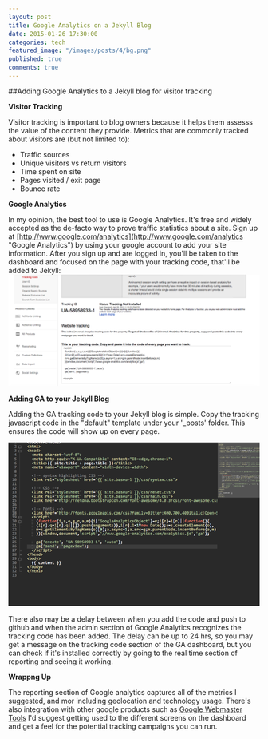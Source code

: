 ```yaml
---
layout: post
title: Google Analytics on a Jekyll Blog
date: 2015-01-26 17:30:00
categories: tech
featured_image: "/images/posts/4/bg.png"
published: true
comments: true
---
```


##Adding Google Analytics to a Jekyll blog for visitor tracking


**Visitor Tracking**

Visitor tracking is important to blog owners because it helps them assesss the value of the content they provide.
Metrics that are commonly tracked about visitors are (but not limited to):

* Traffic sources
* Unique visitors vs return visitors
* Time spent on site
* Pages visited / exit page
* Bounce rate


**Google Analytics**

In my opinion, the best tool to use is Google Analytics.
It's free and widely accepted as the de-facto way to prove traffic statistics about a site.
Sign up at [http://www.google.com/analytics](http://www.google.com/analytics "Google Analytics") by using your google account to add your site information.
After you sign up and are logged in, you'll be taken to the dashboard and focused on the page with your tracking code, that'll be added to Jekyll:
![Google Analytics Screenshot](/images/posts/4/1.png "Google Analytics tracking Code")

**Adding GA to your Jekyll Blog**


Adding the GA tracking code to your Jekyll blog is simple.
Copy the tracking javascript code in the "default" template under your '_posts' folder.
This ensures the code will show up on every page.

![Google Analytics Code Screenshot](/images/posts/4/2.png "Google Analytics Tracking Code")

There also may be a delay between when you add the code and push to github and when the admin section of Google Analytics recognizes the tracking code has been added.
The delay can be up to 24 hrs, so you may get a message on the tracking code section of the GA dashboard,
but you can check if it's installed correctly by going to the real time section of reporting and seeing it working.


**Wrappng Up**

The reporting section of Google analytics captures all of the metrics I suggested, and mor including geolocation and technology usage.
There's also integration with other google products such as [Google Webmaster Tools](http://adamhoke.com/tech/2015/01/24/jekyll-sitemap-google-webmaster-tools.html "Adam Hoke: Adding a Sitemap to Your Jekyll Blog")
I'd suggest getting used to the different screens on the dashboard and get a feel for the potential tracking campaigns you can run.